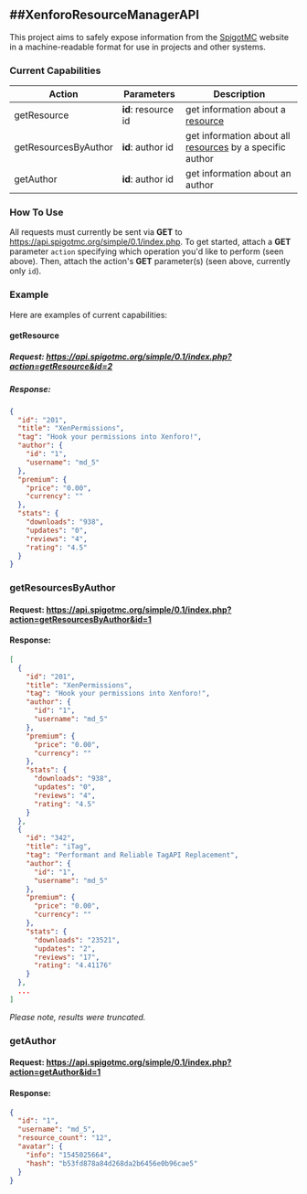 ##XenforoResourceManagerAPI
-----
This project aims to safely expose information from the [SpigotMC](https://spigotmc.org) website in a machine-readable format for use in projects and other systems.

### Current Capabilities
| Action               | Parameters          | Description                                                                                     |
|----------------------|---------------------|-------------------------------------------------------------------------------------------------|
| getResource          | **id**: resource id | get information about a [resource](https://www.spigotmc.org/resources/)                         |
| getResourcesByAuthor | **id**: author id   | get information about all [resources](https://www.spigotmc.org/resources/) by a specific author |
| getAuthor            | **id**: author id   | get information about an author    

### How To Use
All requests must currently be sent via **GET** to https://api.spigotmc.org/simple/0.1/index.php. To get started, attach a **GET** parameter `action` specifying which operation you'd like to perform (seen above). Then, attach the action's **GET** parameter(s) (seen above, currently only `id`).

### Example
Here are examples of current capabilities:

#### getResource
##### Request: https://api.spigotmc.org/simple/0.1/index.php?action=getResource&id=2
##### Response:
```json
{
  "id": "201",
  "title": "XenPermissions",
  "tag": "Hook your permissions into Xenforo!",
  "author": {
    "id": "1",
    "username": "md_5"
  },
  "premium": {
    "price": "0.00",
    "currency": ""
  },
  "stats": {
    "downloads": "938",
    "updates": "0",
    "reviews": "4",
    "rating": "4.5"
  }
}
```

### getResourcesByAuthor
#### Request: https://api.spigotmc.org/simple/0.1/index.php?action=getResourcesByAuthor&id=1
#### Response:
```json
[
  {
    "id": "201",
    "title": "XenPermissions",
    "tag": "Hook your permissions into Xenforo!",
    "author": {
      "id": "1",
      "username": "md_5"
    },
    "premium": {
      "price": "0.00",
      "currency": ""
    },
    "stats": {
      "downloads": "938",
      "updates": "0",
      "reviews": "4",
      "rating": "4.5"
    }
  },
  {
    "id": "342",
    "title": "iTag",
    "tag": "Performant and Reliable TagAPI Replacement",
    "author": {
      "id": "1",
      "username": "md_5"
    },
    "premium": {
      "price": "0.00",
      "currency": ""
    },
    "stats": {
      "downloads": "23521",
      "updates": "2",
      "reviews": "17",
      "rating": "4.41176"
    }
  },
  ...
]
```
*Please note, results were truncated.*

### getAuthor
#### Request: https://api.spigotmc.org/simple/0.1/index.php?action=getAuthor&id=1
#### Response:
```json
{
  "id": "1",
  "username": "md_5",
  "resource_count": "12",
  "avatar": {
    "info": "1545025664",
    "hash": "b53fd878a84d268da2b6456e0b96cae5"
  }
}
```